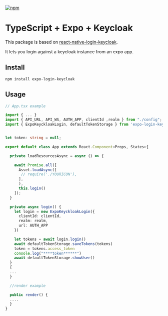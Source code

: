 [![npm](https://img.shields.io/npm/v/expo-login-keycloak.svg?maxAge=2592000)](https://www.npmjs.com/package/expo-keycloak-login)


# TypeScript + Expo + Keycloak

This package is based on [react-native-login-keycloak](https://github.com/mahomahoxd/react-native-login-keycloak).

It lets you login against a keycloak instance from an expo app.

## Install
``` 
npm install expo-login-keycloak
```

## Usage

```typescript
// App.tsx example

import { ... }
import { API_URL, API_WS, AUTH_APP, clientId ,realm } from "./config";
import { ExpoKeyckloakLogin, defaultTokenStorage } from 'expo-login-keycloak';


let token: string = null;

export default class App extends React.Component<Props, States>{

  private loadResourcesAsync = async () => {

    await Promise.all([
      Asset.loadAsync([
       // require('./YOURICON'),
      ],
      ),
      this.login()
    ]);
  }

  private async login() {
    let login = new ExpoKeyckloakLogin({
      clientId: clientId,
      realm: realm,
      url: AUTH_APP
    })

    let tokens = await login.login()
    await defaultTokenStorage.saveTokens(tokens)
    token = tokens.access_token
    console.log("****token******")
    await defaultTokenStorage.showUser()
  }
  {
  ...
  }

  //render example

  public render() {
  ....
  }
}
```

